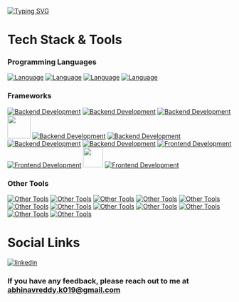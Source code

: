 <!-- <a
href="https://github.com/Abhinavreddy733">
<img font=Poppins&weight=800&size=120&pause=1000&color=6B54F7&center=true&vCenter=true&repeat=false&width=1920&height=130&lines=Hello%2C+I'm+Abhinav" alt="Typing SVG" 
alt="Hello, This is Abhinav" /></a>

## Tech Stack & Tools
### Programming Language
[![Github](https://skillicons.dev/icons?i=typescript,javascript,java&theme=dark)](https://github.com/Abhinavreddy733)
### Backend Frameworks
[![Backend Development](https://skillicons.dev/icons?i=nodejs,express,postgres,mongodb,aws&theme=dark)](https://github.com/Abhinavreddy733)
### Frontend Development
[![Frontend Development](https://skillicons.dev/icons?i=nextjs,react,redux,tailwind&theme=dark)](https://github.com/Abhinavreddy733)
### Other Tools
[![Other Tools](https://skillicons.dev/icons?i=docker,postman,git,github,vscode&theme=dark)](https://github.com/Abhinavreddy733)


## Social Links
<a href="https://www.linkedin.com/in/kotamkadi-abhinav-reddy-636469277/" target="_blank">
  <img src="https://img.shields.io/badge/linkedin-0d1117?style=for-the-badge&logo=&logoColor=white" alt="linkedin">
</a>

### If you have any feedback, please reach out to me at abhinavreddy.k019@gmail.com -->

<!-- 2nd -->
<a
href="https://github.com/Abhinavreddy733">
<img 
src="https://readme-typing-svg.demolab.com?font=Poppins&weight=800&size=120&pause=1000&color=6B54F7&center=true&vCenter=true&repeat=false&width=1920&height=130&lines=Hello%2C+I'm+Ronit" alt="Typing SVG" 
alt="Hello, This is Abhinav" /></a>

# Tech Stack & Tools
### Programming Languages
[![Language](https://skillicons.dev/icons?i=typescript&theme=dark)](https://github.com/Abhinavreddy733)
[![Language](https://skillicons.dev/icons?i=javascript&theme=dark)](https://github.com/Abhinavreddy733)
[![Language](https://skillicons.dev/icons?i=cpp&theme=dark)](https://github.com/Abhinavreddy733)
[![Language](https://skillicons.dev/icons?i=php&theme=dark)](https://github.com/Abhinavreddy733)

### Frameworks
[![Backend Development](https://skillicons.dev/icons?i=nodejs&theme=dark)](https://github.com/Abhinavreddy733)
[![Backend Development](https://skillicons.dev/icons?i=express&theme=dark)](https://github.com/Abhinavreddy733)
[![Backend Development](https://skillicons.dev/icons?i=workers&theme=dark)](https://github.com/ronit-ghosh) <img width="52" src="assets/zod.svg"/>
[![Backend Development](https://skillicons.dev/icons?i=prisma&theme=dark)](https://github.com/Abhinavreddy733)
[![Backend Development](https://skillicons.dev/icons?i=postgres&theme=dark)](https://github.com/Abhinavreddy733)
[![Backend Development](https://skillicons.dev/icons?i=mongodb&theme=dark)](https://github.com/Abhinavreddy733)
[![Backend Development](https://skillicons.dev/icons?i=firebase&theme=dark)](https://github.com/Abhinavreddy733)
[![Frontend Development](https://skillicons.dev/icons?i=nextjs&theme=dark)](https://github.com/Abhinavreddy733)
[![Frontend Development](https://skillicons.dev/icons?i=react&theme=dark)](https://github.com/Abhinavreddy733) <img width="45" src="assets/recoil.svg"/>
[![Frontend Development](https://skillicons.dev/icons?i=tailwind&theme=dark)](https://github.com/Abhinavreddy733)

### Other Tools
[![Other Tools](https://skillicons.dev/icons?i=docker&theme=dark)](https://github.com/Abhinavreddy733)
[![Other Tools](https://skillicons.dev/icons?i=postman&theme=dark)](https://github.com/Abhinavreddy733)
[![Other Tools](https://skillicons.dev/icons?i=aws&theme=dark)](https://github.com/Abhinavreddy733)
[![Other Tools](https://skillicons.dev/icons?i=cloudflare&theme=dark)](https://github.com/Abhinavreddy733)
[![Other Tools](https://skillicons.dev/icons?i=vite&theme=dark)](https://github.com/Abhinavreddy733)
[![Other Tools](https://skillicons.dev/icons?i=git&theme=dark)](https://github.com/Abhinavreddy733)
[![Other Tools](https://skillicons.dev/icons?i=github&theme=dark)](https://github.com/Abhinavreddy733)
[![Other Tools](https://skillicons.dev/icons?i=npm&theme=dark)](https://github.com/Abhinavreddy733)
[![Other Tools](https://skillicons.dev/icons?i=pnpm&theme=dark)](https://github.com/Abhinavreddy733)
[![Other Tools](https://skillicons.dev/icons?i=vscode&theme=dark)](https://github.com/Abhinavreddy733)
[![Other Tools](https://skillicons.dev/icons?i=figma&theme=dark)](https://github.com/Abhinavreddy733)
[![Other Tools](https://skillicons.dev/icons?i=ps&theme=dark)](https://github.com/Abhinavreddy733)


# Social Links
<a href="https://www.linkedin.com/in/kotamkadi-abhinav-reddy-636469277/" target="_blank">
  <img src="https://img.shields.io/badge/linkedin-0d1117?style=for-the-badge&logo=&logoColor=white" alt="linkedin">
</a>


### If you have any feedback, please reach out to me at abhinavreddy.k019@gmail.com
